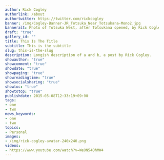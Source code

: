 ```yaml
---
author: Rick Cogley
authorlink: /about
authortwitter: https://twitter.com/rickcogley
banner: /img/Cogley-Banner-JR_Totsuka_Near_Totsukana-Mono2.jpg
banneralt: Photo of Totsuka West, after Totsukana opened, by Rick Cogley. 
draft: "true"
gallery_id: ""
title: This Is The Title
subtitle: This is the subtitle
slug: this-is-the-slug
description: Longish description of a and b, a post by Rick Cogley.
showauthor: "true"
showcomment: "true"
showdate: "true"
showpaging: "true"
showreadingtime: "true"
showsocialsharing: "true"
showtoc: "true"
showtotop: "true"
publishdate: 2015-05-08T12:33:19+09:00
tags:
- one
- two
news_keywords:
- one
- two
topics:
- Personal
images:
- /img/rick-cogley-avatar-240x240.png
videos:
- https://www.youtube.com/watch?v=WeON54DhMW4
---
```

